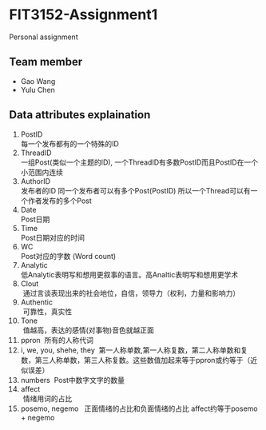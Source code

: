 # FIT3152-Assignment1
Personal assignment

## Team member
* Gao Wang
* Yulu Chen

## Data attributes explaination
1. PostID  
  每一个发布都有的一个特殊的ID
2. ThreadID  
  一组Post(类似一个主题的ID), 一个ThreadID有多数PostID而且PostID在一个小范围内连续
3. AuthorID  
  发布者的ID 同一个发布者可以有多个Post(PostID) 所以一个Thread可以有一个作者发布的多个Post
4. Date     
  Post日期
5. Time     
  Post日期对应的时间
6. WC        
  Post对应的字数 (Word count)
7. Analytic        
  低Analytic表明写和想用更叙事的语言。高Analtic表明写和想用更学术
8. Clout        
  通过言谈表现出来的社会地位，自信，领导力（权利，力量和影响力）
9. Authentic    
  可靠性，真实性
10. Tone  
  值越高，表达的感情(对事物)音色就越正面
11. ppron 
  所有的人称代词
12. i, we, you, shehe, they 
  第一人称单数,第一人称复数，第二人称单数和复数，第三人称单数，第三人称复数。这些数值加起来等于ppron或约等于（近似误差）
13. numbers 
  Post中数字文字的数量
14. affect  
  情绪用词的占比
15. posemo, negemo  
  正面情绪的占比和负面情绪的占比 affect约等于posemo + negemo




